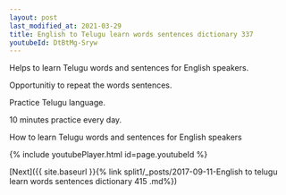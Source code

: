 ```yaml
---
layout: post
last_modified_at: 2021-03-29
title: English to Telugu learn words sentences dictionary 337 
youtubeId: DtBtMg-Sryw
---
```

 
 
Helps to learn Telugu words and sentences for English speakers.

Opportunitiy to repeat the words sentences. 

Practice Telugu language. 
 
10 minutes practice every day. 
 
How to learn Telugu words and sentences for English speakers 
 
{% include youtubePlayer.html id=page.youtubeId %}
 
 
[Next]({{ site.baseurl }}{% link  split1/_posts/2017-09-11-English to telugu learn words sentences dictionary 415 .md%})
 
